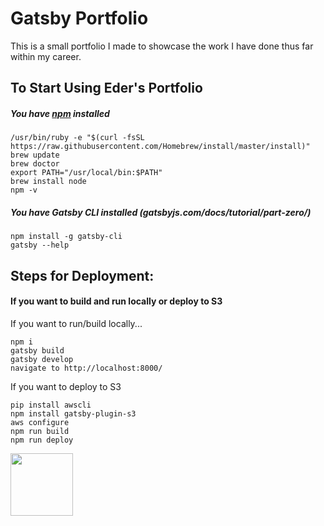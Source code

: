 # Gatsby Portfolio

This is a small portfolio I made to showcase the work I have done thus far within my career.

## To Start Using Eder's Portfolio

##### You have [npm](https://www.npmjs.com/get-npm) installed

```
/usr/bin/ruby -e "$(curl -fsSL https://raw.githubusercontent.com/Homebrew/install/master/install)"
brew update
brew doctor
export PATH="/usr/local/bin:$PATH"
brew install node
npm -v
```

##### You have Gatsby CLI installed (gatsbyjs.com/docs/tutorial/part-zero/)

```
npm install -g gatsby-cli
gatsby --help
```

## Steps for Deployment:

#### If you want to build and run locally or deploy to S3

If you want to run/build locally...

```
npm i
gatsby build
gatsby develop
navigate to http://localhost:8000/
```

If you want to deploy to S3

```
pip install awscli
npm install gatsby-plugin-s3
aws configure
npm run build
npm run deploy
```

<img src="https://eders-portfolio.s3.amazonaws.com/portfolio-image.png" width="100">

